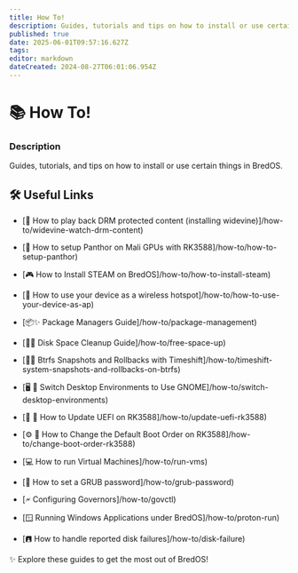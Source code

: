 ```yaml
---
title: How To!
description: Guides, tutorials and tips on how to install or use certain things in BredOS
published: true
date: 2025-06-01T09:57:16.627Z
tags:
editor: markdown
dateCreated: 2024-08-27T06:01:06.954Z
---
```


# 📚 How To!

### **Description**

Guides, tutorials, and tips on how to install or use certain things in BredOS.

## 🛠️ Useful Links

- [🎥 How to play back DRM protected content (installing widevine)]/how-to/widevine-watch-drm-content)

- [🐾 How to setup Panthor on Mali GPUs with RK3588]/how-to/how-to-setup-panthor)

- [🎮  How to Install STEAM on BredOS]/how-to/how-to-install-steam)

- [📶 How to use your device as a wireless hotspot]/how-to/how-to-use-your-device-as-ap)

- [📦✨ Package Managers Guide]/how-to/package-management)

- [🧹💾 Disk Space Cleanup Guide]/how-to/free-space-up)

- [📸🔄 Btrfs Snapshots and Rollbacks with Timeshift]/how-to/timeshift-system-snapshots-and-rollbacks-on-btrfs)

- [🖥️ 🔄 Switch Desktop Environments to Use GNOME]/how-to/switch-desktop-environments)

- [💾 🔄 How to Update UEFI on RK3588]/how-to/update-uefi-rk3588)

- [⚙️ 📑 How to Change the Default Boot Order on RK3588]/how-to/change-boot-order-rk3588)

- [💻 How to run Virtual Machines]/how-to/run-vms)

- [🔦 How to set a GRUB password]/how-to/grub-password)

- [🗲 Configuring Governors]/how-to/govctl)

- [🪟 Running Windows Applications under BredOS]/how-to/proton-run)

- [🖪 How to handle reported disk failures]/how-to/disk-failure)

✨ Explore these guides to get the most out of BredOS!
